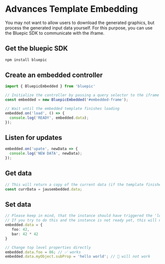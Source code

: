 # Advances Template Embedding

You may not want to allow users to download the generated graphics, but process the generated input data yourself. For this purpose, you can use the Bluepic SDK to communicate with the iframe.
## Get the bluepic SDK
```bash
npm install bluepic
```

## Create an embedded controller

```typescript
import { BluepicEmbedded } from 'bluepic'

// Initialize the controller by passing a query selector to the iframe or an iframe element instead
const embedded = new BluepicEmbedded('#embedded-frame');

// Wait until the embedded template finishes loading
embedded.on('load', () => {
  console.log('READY', embedded.data);
});
```

## Listen for updates

```typescript 
embedded.on('upate', newData => {
  console.log('NEW DATA', newData);
});
```

## Get data

```typescript
// This will return a copy of the current data (if the template finished loading )
const currData = jausembedded.data;
```

## Set data

```typescript
// Please keep in mind, that the instance should have triggered the 'load' event here already
// If you try to do this and the instance is not ready yet, this will not work
embedded.data = {
   foo: 42,
   bar: 42 * 42
}

// Change top level properties directly 
embedded.data.foo = 86; // ✅ works
embedded.data.myObject.subProp = 'hello world'; // 🚨 will not work
```